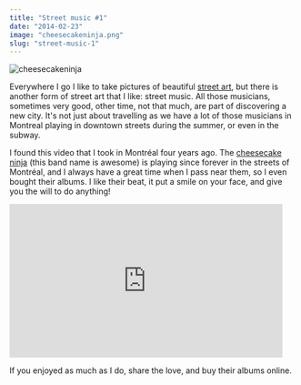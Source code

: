 ```yaml
---
title: "Street music #1"
date: "2014-02-23"
image: "cheesecakeninja.png"
slug: "street-music-1"
---
```


![cheesecakeninja](images/cheesecakeninja.png)

Everywhere I go I like to take pictures of beautiful [street art](https://fred.dev/tags/street-art/ "Street Art posts"), but there is another form of street art that I like: street music. All those musicians, sometimes very good, other time, not that much, are part of discovering a new city. It's not just about travelling as we have a lot of those musicians in Montreal playing in downtown streets during the summer, or even in the subway.

I found this video that I took in Montréal four years ago. The [cheesecake ninja](https://www.cheesecakeninja.com/ "Cheesecake Ninja website") (this band name is awesome) is playing since forever in the streets of Montréal, and I always have a great time when I pass near them, so I even bought their albums. I like their beat, it put a smile on your face, and give you the will to do anything!

<iframe width="480" height="270" src="https://www.youtube.com/embed/WJL_SfSUQfY?feature=oembed" frameborder="0" allowfullscreen></iframe>

If you enjoyed as much as I do, share the love, and buy their albums online.
